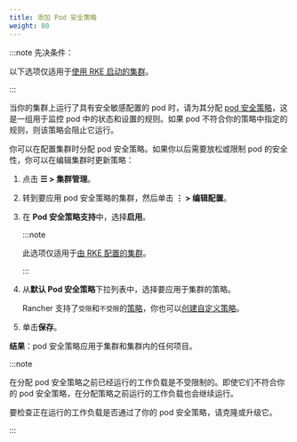 ```yaml
---
title: 添加 Pod 安全策略
weight: 80
---
```


:::note 先决条件：

以下选项仅适用于[使用 RKE 启动的集群](../../../pages-for-subheaders/launch-kubernetes-with-rancher.md)。

:::

当你的集群上运行了具有安全敏感配置的 pod 时，请为其分配 [pod 安全策略](../authentication-permissions-and-global-configuration/create-pod-security-policies.md)，这是一组用于监控 pod 中的状态和设置的规则。如果 pod 不符合你的策略中指定的规则，则该策略会阻止它运行。

你可以在配置集群时分配 pod 安全策略。如果你以后需要放松或限制 pod 的安全性，你可以在编辑集群时更新策略：

1. 点击 **☰ > 集群管理**。
1. 转到要应用 pod 安全策略的集群，然后单击 **⋮ > 编辑配置**。
1. 在 **Pod 安全策略支持**中，选择**启用**。

   :::note

   此选项仅适用于[由 RKE 配置的集群](../../../pages-for-subheaders/launch-kubernetes-with-rancher.md)。

   :::

4. 从**默认 Pod 安全策略**下拉列表中，选择要应用于集群的策略。

   Rancher 支持了`受限`和`不受限`的[策略](../authentication-permissions-and-global-configuration/create-pod-security-policies.md#默认-psp)，你也可以[创建自定义策略](../authentication-permissions-and-global-configuration/create-pod-security-policies.md#默认-psp)。

5. 单击**保存**。

**结果**：pod 安全策略应用于集群和集群内的任何项目。

:::note

在分配 pod 安全策略之前已经运行的工作负载是不受限制的。即使它们不符合你的 pod 安全策略，在分配策略之前运行的工作负载也会继续运行。

要检查正在运行的工作负载是否通过了你的 pod 安全策略，请克隆或升级它。

:::